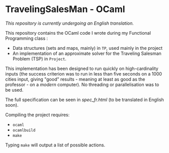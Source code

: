 # TravelingSalesMan - OCaml

*This repository is currently undergoing an English translation.*

This repository contains the OCaml code I wrote during my Functional Programming class :
* Data structures (sets and maps, mainly) in `TP`, used mainly in the project
* An implementation of an approximate solver for the Traveling Salesman Problem (TSP) in `Project`. 

This implementation has been designed to run quickly on high-cardinality inputs (the success criterion was to run in less than five seconds on a 1000 cities input, giving "good" results - meaning at least as good as the professor - on a *modern* computer). No threading or parallelisation was to be used.

The full specification can be seen in *spec_fr.html* (to be translated in English soon). 

Compiling the project requires:
* `ocaml` 
* `ocamlbuild`
* `make`

Typing `make` will output a list of possible actions.

